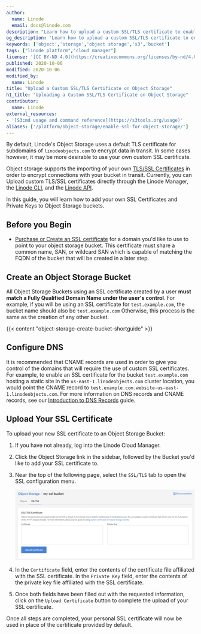 ```yaml
---
author:
  name: Linode
  email: docs@linode.com
description: "Learn how to upload a custom SSL/TLS certificate to enable SSL on a bucket on Linode Object Storage."
og_description: "Learn how to upload a custom SSL/TLS certificate to enable SSL on a bucket on Linode Object Storage."
keywords: ['object','storage','object storage','s3','bucket']
tags: ["linode platform","cloud manager"]
license: '[CC BY-ND 4.0](https://creativecommons.org/licenses/by-nd/4.0)'
published: 2020-10-06
modified: 2020-10-06
modified_by:
  name: Linode
title: "Upload a Custom SSL/TLS Certificate on Object Storage"
h1_title: "Uploading a Custom SSL/TLS Certificate on Object Storage"
contributor:
  name: Linode
external_resources:
- '[S3cmd usage and command reference](https://s3tools.org/usage)'
aliases: ['/platform/object-storage/enable-ssl-for-object-storage/']
---
```


By default, Linode's Object Storage uses a default TLS certificate for subdomains of `linodeobjects.com` to encrypt data in transit. In some cases however, it may be more desirable to use your own custom SSL certificate.

Object storage supports the importing of your own [TLS/SSL Certificates](https://www.linode.com/docs/security/ssl/) in order to encrypt connections with your bucket in transit. Currently, you can Upload custom TLS/SSL certificates directly through the Linode Manager, the [Linode CLI](https://www.linode.com/docs/platform/api/linode-cli/), and the [Linode API](https://developers.linode.com/api/v4/object-storage-buckets-cluster-id-bucket-ssl).

In this guide, you will learn how to add your own SSL Certificates and Private Keys to Object Storage buckets.

## Before you Begin

- [Purchase or Create an SSL certificate](https://www.linode.com/docs/security/ssl/) for a domain you'd like to use to point to your object storage bucket. This certificate must share a common name, SAN, or wildcard SAN which is capable of matching the FQDN of the bucket that will be created in a later step.

## Create an Object Storage Bucket

All Object Storage Buckets using an SSL certificate created by a user **must match a Fully Qualified Domain Name under the user's control**. For example, if you will be using an SSL certificate for `test.example.com`, the bucket name should also be `test.example.com` Otherwise, this process is the same as the creation of any other bucket.

{{< content "object-storage-create-bucket-shortguide" >}}

## Configure DNS

It is recommended that CNAME records are used in order to give you control of the domains that will require the use of custom SSL certificates. For example, to enable an SSL certificate for the bucket `test.example.com` hosting a static site in the `us-east-1.linodeobjects.com` cluster location, you would point the CNAME record to `test.example.com.website-us-east-1.linodeobjects.com`. For more information on DNS records and CNAME records, see our [Introduction to DNS Records](https://www.linode.com/docs/networking/dns/dns-records-an-introduction/#cname) guide.

## Upload Your SSL Certificate

To upload your new SSL certificate to an Object Storage Bucket:

1. If you have not already, log into the Linode Cloud Manager.

1. Click the Object Storage link in the sidebar, followed by the Bucket you'd like to add your SSL certificate to.

1. Near the top of the following page, select the `SSL/TLS` tab to open the SSL configuration menu.

    ![Open SSL Config](obj-ssl-fields.png)

1. In the `Certificate` field, enter the contents of the certificate file affiliated with the SSL certificate. In the `Private Key` field, enter the contents of the private key file affiliated with the SSL certificate.

1. Once both fields have been filled out with the requested information, click on the `Upload Certificate` button to complete the upload of your SSL certificate.

Once all steps are completed, your personal SSL certificate will now be used in place of the certificate provided by default.